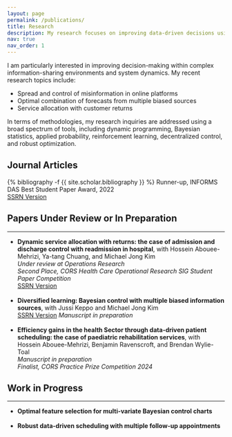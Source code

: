 ```yaml
---
layout: page
permalink: /publications/
title: Research
description: My research focuses on improving data-driven decisions using statistical learning and stochastic modeling methods with application in service operations and revenue management. 
nav: true
nav_order: 1
---
```

<!-- _pages/publications.md -->
I am particularly interested in improving decision-making within complex information-sharing environments and system dynamics. My recent research topics include:

-	Spread and control of misinformation in online platforms
-	Optimal combination of forecasts from multiple biased sources
-	Service allocation with customer returns

  
In terms of methodologies, my research inquiries are addressed using a broad spectrum of tools, including dynamic programming,  Bayesian statistics, applied probability, reinforcement learning, decentralized control,  and robust optimization.

<h2>Journal Articles</h2>

<div class="publications">
  
{% bibliography -f {{ site.scholar.bibliography }} %}
Runner-up, INFORMS DAS Best Student Paper Award, 2022 <br>
          <a href="https://papers.ssrn.com/sol3/papers.cfm?abstract_id=3465030" target="_blank">SSRN Version</a>
</div>

<!--  Runner-up for INFORMS DAS Best Student Paper Award, 2022-->


<div class="working-papers">
    <h2> Papers Under Review or In Preparation </h2>
  <hr>
      <ul>
        <li>
            <strong> Dynamic service allocation with returns: the case of admission and discharge control with readmission in hospital</strong>, with Hossein Abouee-Mehrizi, Ya-tang Chuang, and Michael Jong Kim<br>
            <em> Under review at Operations Research </em><br>
          <em>Second Place, CORS Health Care Operational Research SIG Student Paper Competition</em> <br>
          <a href="https://papers.ssrn.com/sol3/papers.cfm?abstract_id=4950175" target="_blank">SSRN Version</a>
        </li>
        <br>
        <li>
            <strong>Diversified learning: Bayesian control with multiple biased information sources</strong>, with Jussi Keppo and Michael Jong Kim<br>
            <a href="https://papers.ssrn.com/sol3/papers.cfm?abstract_id=4997308" target="_blank">SSRN Version</a>
            <em> Manuscript in preparation </em>
        </li>
         <br>
        <li>
           <strong>Efficiency gains in the health Sector through data-driven patient scheduling: the case of paediatric rehabilitation services</strong>, with Hossein Abouee-Mehrizi, Benjamin Ravenscroft, and Brendan Wylie-Toal<br>
            <em> Manuscript in preparation </em> <br>
            <em> Finalist, CORS Practice Prize Competition 2024 </em>
        </li>
      </ul>
</div>









<div class="work-in-progress">
    <h2>Work in Progress</h2>
  <hr>
    <ul>
        <li>
            <strong>Optimal feature selection for multi-variate Bayesian control charts</strong>
        </li>
        <br>
        <li>
            <strong>Robust data-driven scheduling with multiple follow-up appointments</strong>
        </li>
    </ul>
</div>


